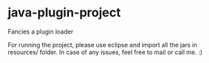 java-plugin-project
===================

Fancies a plugin loader

For running the project, please use eclipse and import all the jars in resources/ folder.
In case of any issues, feel free to mail or call me. :)
